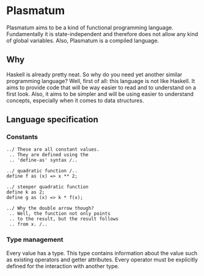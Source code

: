 # Plasmatum
Plasmatum aims to be a kind of functional programming language. Fundamentally it is state-independent
and therefore does not allow any kind of global variables. Also, Plasmatum is a compiled language.

## Why
Haskell is already pretty neat. So why do you need yet another similar programming language?
Well, first of all: this language is not like Haskell. It aims to provide code that will be way
easier to read and to understand on a first look. Also, it aims to be simpler and will be using
easier to understand concepts, especially when it comes to data structures.

## Language specification
### Constants
```plsm
../ These are all constant values.
 .. They are defined using the
 .. 'define-as' syntax /..

../ quadratic function /..
define f as (x) => x ** 2;

../ steeper quadratic function
define k as 2;
define g as (x) => k * f(x);

../ Why the double arrow though?
 .. Well, the function not only points
 .. to the result, but the result follows
 .. from x. /..
```

### Type management
Every value has a type. This type contains information about the value such
as existing operators and getter attributes. Every operator must be explicitly
defined for the interaction with another type.
